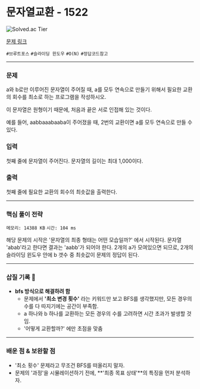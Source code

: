 # 문자열교환 - 1522

![Solved.ac
Tier](https://img.shields.io/badge/solved.ac-Silver%20IV-435F7A?style=for-the-badge&logo=solved.ac)

[문제 링크](https://www.acmicpc.net/problem/1522)


`#브루트포스` `#슬라이딩 윈도우` `#O(N)` `#정답코드참고`

---

### 문제
a와 b로만 이루어진 문자열이 주어질 때,  a를 모두 연속으로 만들기 위해서 필요한 교환의 회수를 최소로 하는 프로그램을 작성하시오.

이 문자열은 원형이기 때문에, 처음과 끝은 서로 인접해 있는 것이다.

예를 들어,  aabbaaabaaba이 주어졌을 때, 2번의 교환이면 a를 모두 연속으로 만들 수 있다.

### 입력
첫째 줄에 문자열이 주어진다. 문자열의 길이는 최대 1,000이다.

### 출력
첫째 줄에 필요한 교환의 회수의 최솟값을 출력한다.

<hr>

### 핵심 풀이 전략

`메모리: 14388 KB`
`시간: 104 ms`

해당 문제의 시작은 '문자열의 최종 형태는 어떤 모습일까?' 에서 시작된다. 
문자열 'abab'라고 한다면 결과는 'aabb'가 되어야 한다.
2개의 a가 모여있으면 되므로, 2개의 슬라이딩 윈도우 안에 b 갯수 중 최솟값이 문제의 정답이 된다.

---

### 삽질 기록 🧠

- **bfs 방식으로 해결하려 함**
    - 문제에서 **'최소 변경 횟수'** 라는 키워드만 보고 BFS를 생각했지만, 모든 경우의 수를 다 따지기에는 공간이 부족함.
    - a 하나와 b 하나를 교환하는 모든 경우의 수를 고려하면 시간 초과가 발생할 것임.
    - '어떻게 교환할까?' 에만 초점을 맞춤

---

### 배운 점 & 보완할 점
- '최소 횟수' 문제라고 무조건 BFS를 떠올리지 말자.
- 문제의 '과정'을 시뮬레이션하기 전에, **'최종 목표 상태'**의 특징을 먼저 분석하자.